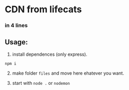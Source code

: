 # CDN from lifecats

### in 4 lines

## Usage:

1. install dependences (only express). 

`npm i`

2. make folder `files` and move here ehatever you want.

3. start with `node .` or `nodemon`